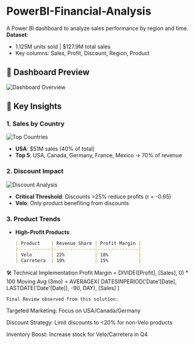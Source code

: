 # PowerBI-Financial-Analysis
A Power BI dashboard to analyze sales performance by region and time.
**Dataset**:  
- 1.125M units sold | $127.9M total sales  
- Key columns: Sales, Profit, Discount, Region, Product  

## 📸 Dashboard Preview  
![Dashboard Overview](<img width="960" height="464" alt="image 1" src="https://github.com/user-attachments/assets/205522b2-fae8-4bd4-a42a-0ff1075ae780" />)  

## 📌 Key Insights  
### 1. Sales by Country  
![Top Countries](<img width="960" height="465" alt="image 2" src="https://github.com/user-attachments/assets/65ba9e53-ca6b-4071-922b-31a4cd474ff8" />
)  
- **USA**: $51M sales (40% of total)  
- **Top 5**: USA, Canada, Germany, France, Mexico → 70% of revenue  

### 2. Discount Impact  
![Discount Analysis](<img width="960" height="472" alt="image3" src="https://github.com/user-attachments/assets/67b19d90-71f8-4793-b213-77f5366694e8" />
)  
- **Critical Threshold**: Discounts >25% reduce profits (r = -0.65)  
- **Velo**: Only product benefiting from discounts  

### **3. Product Trends** 
- **High-Profit Products**:  
  ```markdown
  | Product    | Revenue Share | Profit Margin |
  |------------|---------------|---------------|
  | Velo       | 22%           | 18%           |
  | Carretera  | 19%           | 15%           |
  
🛠️ Technical Implementation
Profit Margin = DIVIDE([Profit], [Sales], 0) * 100
Moving Avg (3mo) = 
    AVERAGEX(
        DATESINPERIOD('Date'[Date], LASTDATE('Date'[Date]), -90, DAY),
        [Sales]
    )


    Final Review observed from this solution:
Targeted Marketing: Focus on USA/Canada/Germany

Discount Strategy: Limit discounts to <20% for non-Velo products

Inventory Boost: Increase stock for Velo/Carretera in Q4
